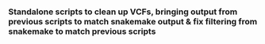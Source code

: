 ### Standalone scripts to clean up VCFs, bringing output from previous scripts to match snakemake output & fix filtering from snakemake to match previous scripts
